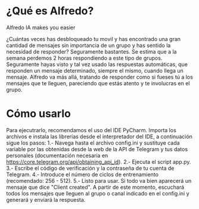# ¿Qué es Alfredo?
Alfredo IA makes you easier

¿Cuántas veces has desbloqueado tu movil y has encontrado una gran cantidad de mensajes sin importancia de un grupo y has sentido la necesidad de responder? Seguramente bastantes. Se estima que a la semana perdemos 2 horas respondiendo a este tipo de grupos. Seguramente hayas visto y tal vez usado las respuestas automáticas, que responden un mensaje determinado, siempre el mismo, cuando llega un mensaje. Alfredo va más allá, tratando de responder como si fueses tú a los mensajes que te lleguen, pareciendo que estás atento y te involucras en el grupo.

# Cómo usarlo
Para ejecutrarlo, recomendamos el uso del IDE PyCharm. Importa los archivos e instala las librerías desde el interpretador del IDE, a continuación sigue los pasos:
    1.- Navega hasta el archivo config.ini y sustituye cada variable por las obtenidas desde la web de la API de Telegram y tus datos personales (documentación necesaria         en https://core.telegram.org/api/obtaining_api_id).
    2.- Ejecuta el script app.py.
    3.- Escribe el código de verificación y la contraseña de tu cuenta de Telegram.
    4.- Introduce el número de ciclos de entrenamiento (recomendado: 256 - 512).
    5.- Listo para usar. Si todo va bien aparecerá un mensaje que dice "Client created". A partir de este momento, escuchará todos los mensajes que lleguen al grupo o           canal indicado en el config.ini y generará y enviará la respuesta.
    
